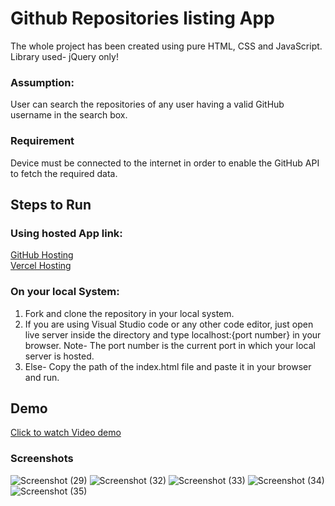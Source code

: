<h1>Github Repositories listing App</h1>

The whole project has been created using pure HTML, CSS and JavaScript.<br>
Library used- jQuery only!<br>
<h3>Assumption: </h3><p>User can search the repositories of any user having a valid GitHub username in the search box.</p>
<h3>Requirement</h3>
Device must be connected to the internet in order to enable the GitHub API to fetch the required data.
<h2>Steps to Run</h2>
<h3>Using hosted App link:</h3>

[GitHub Hosting](https://arnab-batsy.github.io/Repo-List/)<br>
[Vercel Hosting](https://repo-list-cyan.vercel.app/)

### On your local System:

1. Fork and clone the repository in your local system.<br>
2. If you are using Visual Studio code or any other code editor, just open live server inside the directory and type localhost:{port number} in your browser.
Note- The port number is the current port in which your local server is hosted.<br>
3. Else- Copy the path of the index.html file and paste it in your browser and run.

<h2>Demo</h2>

[Click to watch Video demo](https://drive.google.com/file/d/1MUv_46AC78b8Kyhn_jpMX8xR16Ok9t53/view?usp=sharing)
<h3>Screenshots</h3>

![Screenshot (29)](https://github.com/Arnab-batsy/Repo-List/assets/78913766/ed980c50-e9c7-4215-9c54-fd173bf00965)
![Screenshot (32)](https://github.com/Arnab-batsy/Repo-List/assets/78913766/6edf8e6c-ea6a-4e7d-b5ae-bc29d9707cb4)
![Screenshot (33)](https://github.com/Arnab-batsy/Repo-List/assets/78913766/9564e24c-4418-4183-8d4d-6f8eefc1581f)
![Screenshot (34)](https://github.com/Arnab-batsy/Repo-List/assets/78913766/90e12d7d-f4e4-45fd-9458-b78300596606)
![Screenshot (35)](https://github.com/Arnab-batsy/Repo-List/assets/78913766/26b0506f-320e-47d3-9ff5-c825c2d0edea)



